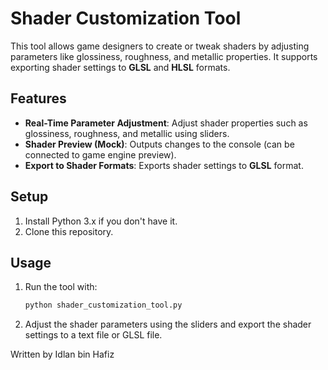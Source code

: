 
# Shader Customization Tool

This tool allows game designers to create or tweak shaders by adjusting parameters like glossiness, roughness, and metallic properties. It supports exporting shader settings to **GLSL** and **HLSL** formats.

## Features
- **Real-Time Parameter Adjustment**: Adjust shader properties such as glossiness, roughness, and metallic using sliders.
- **Shader Preview (Mock)**: Outputs changes to the console (can be connected to game engine preview).
- **Export to Shader Formats**: Exports shader settings to **GLSL** format.

## Setup
1. Install Python 3.x if you don't have it.
2. Clone this repository.

## Usage
1. Run the tool with:
   ```bash
   python shader_customization_tool.py
   ```

2. Adjust the shader parameters using the sliders and export the shader settings to a text file or GLSL file.

Written by Idlan bin Hafiz
